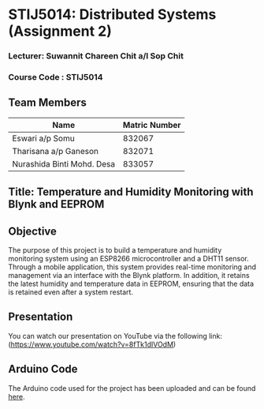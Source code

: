 # STIJ5014: Distributed Systems (Assignment 2)

### Lecturer: Suwannit Chareen Chit a/l Sop Chit

### Course Code : **STIJ5014**

## Team Members

| Name                      | Matric Number |
|---------------------------|---------------|
| Eswari a/p Somu            | 832067        |
| Tharisana a/p Ganeson      | 832071        |
| Nurashida Binti Mohd. Desa | 833057        |

## Title: Temperature and Humidity Monitoring with Blynk and EEPROM

## Objective
The purpose of this project is to build a temperature and humidity monitoring system using an ESP8266 microcontroller and a DHT11 sensor. Through a mobile application, this system provides real-time monitoring and management via an interface with the Blynk platform. In addition, it retains the latest humidity and temperature data in EEPROM, ensuring that the data is retained even after a system restart.

## Presentation

You can watch our presentation on YouTube via the following link:(https://www.youtube.com/watch?v=8fTk1dIVOdM)

## Arduino Code

The Arduino code used for the project has been uploaded and can be found [here](https://github.com/eswarisomu/ASIGNMENT-2---STIJ5014-DISTRIBUTED-SYSTEMS/blob/main/Assignment2.ino).

